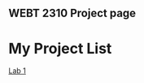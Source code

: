 ## WEBT 2310 Project page

<h1>My Project List</h1>

<a href="helloworld/index.html" target="_blank">Lab 1</a> 
